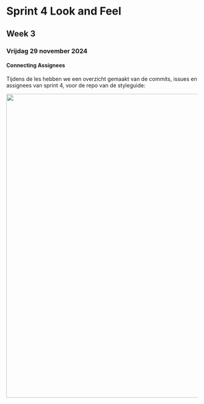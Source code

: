 # Sprint 4 Look and Feel 
## Week 3
### Vrijdag 29 november 2024

#### Connecting Assignees

Tijdens de les hebben we een overzicht gemaakt van de commits, issues en assignees van sprint 4, voor de repo van de styleguide: 

 <img src="https://github.com/user-attachments/assets/1fec8e52-5ffd-461e-8bc8-e867d5b20d50" width="800">